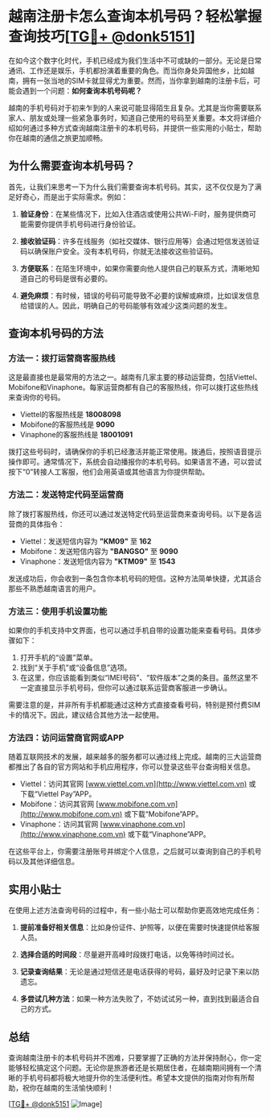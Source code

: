 # 越南注册卡怎么查询本机号码？轻松掌握查询技巧[[TG💪+ @donk5151](https://t.me/s/donk5151)]

在如今这个数字化时代，手机已经成为我们生活中不可或缺的一部分。无论是日常通讯、工作还是娱乐，手机都扮演着重要的角色。而当你身处异国他乡，比如越南，拥有一张当地的SIM卡就显得尤为重要。然而，当你拿到越南的注册卡后，可能会遇到一个问题：**如何查询本机号码呢？**

越南的手机号码对于初来乍到的人来说可能显得陌生且复杂。尤其是当你需要联系家人、朋友或处理一些紧急事务时，知道自己使用的号码至关重要。本文将详细介绍如何通过多种方式查询越南注册卡的本机号码，并提供一些实用的小贴士，帮助你在越南的通信之旅更加顺畅。

## 为什么需要查询本机号码？

首先，让我们来思考一下为什么我们需要查询本机号码。其实，这不仅仅是为了满足好奇心，而是出于实际需求。例如：

1. **验证身份**：在某些情况下，比如入住酒店或使用公共Wi-Fi时，服务提供商可能需要你提供手机号码进行身份验证。
   
2. **接收验证码**：许多在线服务（如社交媒体、银行应用等）会通过短信发送验证码以确保账户安全。没有本机号码，你就无法接收这些验证码。

3. **方便联系**：在陌生环境中，如果你需要向他人提供自己的联系方式，清晰地知道自己的号码是很有必要的。

4. **避免麻烦**：有时候，错误的号码可能导致不必要的误解或麻烦，比如误发信息给错误的人。因此，明确自己的号码能够有效减少这类问题的发生。

## 查询本机号码的方法

### 方法一：拨打运营商客服热线

这是最直接也是最常用的方法之一。越南有几家主要的移动运营商，包括Viettel、Mobifone和Vinaphone。每家运营商都有自己的客服热线，你可以拨打这些热线来查询你的号码。

- Viettel的客服热线是 **18008098**
- Mobifone的客服热线是 **9090**
- Vinaphone的客服热线是 **18001091**

拨打这些号码时，请确保你的手机已经激活并能正常使用。拨通后，按照语音提示操作即可。通常情况下，系统会自动播报你的本机号码。如果语言不通，可以尝试按下“0”转接人工客服，他们会用英语或其他语言为你提供帮助。

### 方法二：发送特定代码至运营商

除了拨打客服热线，你还可以通过发送特定代码至运营商来查询号码。以下是各运营商的具体指令：

- Viettel：发送短信内容为 **"KM09"** 至 **162**
- Mobifone：发送短信内容为 **"BANGSO"** 至 **9090**
- Vinaphone：发送短信内容为 **"KTM09"** 至 **1543**

发送成功后，你会收到一条包含你本机号码的短信。这种方法简单快捷，尤其适合那些不熟悉越南语言的用户。

### 方法三：使用手机设置功能

如果你的手机支持中文界面，也可以通过手机自带的设置功能来查看号码。具体步骤如下：

1. 打开手机的“设置”菜单。
2. 找到“关于手机”或“设备信息”选项。
3. 在这里，你应该能看到类似“IMEI号码”、“软件版本”之类的条目。虽然这里不一定直接显示手机号码，但你可以通过联系运营商客服进一步确认。

需要注意的是，并非所有手机都能通过这种方式直接查看号码，特别是预付费SIM卡的情况下。因此，建议结合其他方法一起使用。

### 方法四：访问运营商官网或APP

随着互联网技术的发展，越来越多的服务都可以通过线上完成。越南的三大运营商都推出了各自的官方网站和手机应用程序，你可以登录这些平台查询相关信息。

- Viettel：访问其官网 [www.viettel.com.vn](http://www.viettel.com.vn) 或下载“Viettel Pay”APP。
- Mobifone：访问其官网 [www.mobifone.com.vn](http://www.mobifone.com.vn) 或下载“Mobifone”APP。
- Vinaphone：访问其官网 [www.vinaphone.com.vn](http://www.vinaphone.com.vn) 或下载“Vinaphone”APP。

在这些平台上，你需要注册账号并绑定个人信息，之后就可以查询到自己的手机号码以及其他详细信息。

## 实用小贴士

在使用上述方法查询号码的过程中，有一些小贴士可以帮助你更高效地完成任务：

1. **提前准备好相关信息**：比如身份证件、护照等，以便在需要时快速提供给客服人员。
   
2. **选择合适的时间段**：尽量避开高峰时段拨打电话，以免等待时间过长。

3. **记录查询结果**：无论是通过短信还是电话获得的号码，最好及时记录下来以防遗忘。

4. **多尝试几种方法**：如果一种方法失败了，不妨试试另一种，直到找到最适合自己的方式。

## 总结

查询越南注册卡的本机号码并不困难，只要掌握了正确的方法并保持耐心，你一定能够轻松搞定这个问题。无论你是旅游者还是长期居住者，在越南期间拥有一个清晰的手机号码都将极大地提升你的生活便利性。希望本文提供的指南对你有所帮助，祝你在越南的生活愉快顺利！

[[TG💪+ @donk5151](https://t.me/s/donk5151) ![Image](https://i.postimg.cc/rwNCRYN7/Snipaste-2025-04-30-17-27-05.png)]